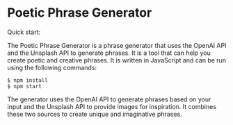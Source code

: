 # Poetic Phrase Generator

Quick start:



The Poetic Phrase Generator is a phrase generator that uses the OpenAI API and the Unsplash API to generate phrases. It is a tool that can help you create poetic and creative phrases. It is written in JavaScript and can be run using the following commands:
```
$ npm install
$ npm start
````
The generator uses the OpenAI API to generate phrases based on your input and the Unsplash API to provide images for inspiration. It combines these two sources to create unique and imaginative phrases.
